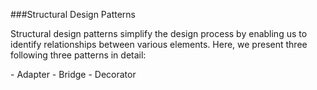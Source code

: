 ###Structural Design Patterns
<p>Structural design patterns simplify the design process by enabling us 
to identify relationships between various elements. Here, we present three following three
patterns in detail:</p>
   - Adapter
   - Bridge
   - Decorator
